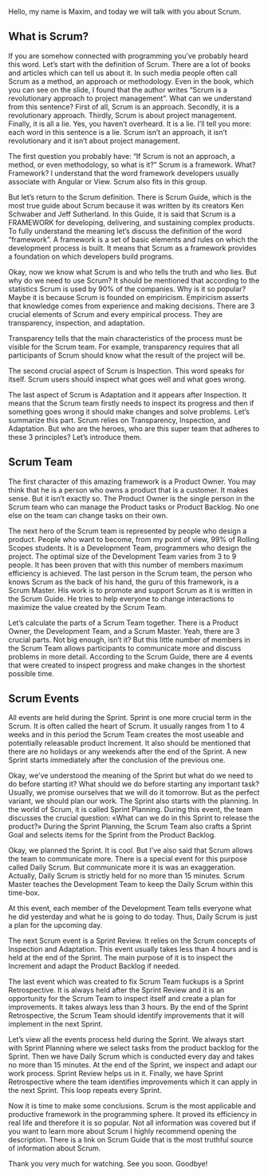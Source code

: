 Hello, my name is Maxim, and today we will talk with you about Scrum. 
## What is Scrum?
If you are somehow connected with programming you’ve probably heard this word. 
Let’s start with the definition of Scrum. There are a lot of books and articles which can tell us about it. In such media people often call Scrum as a method, an approach or methodology. Even in the book, which you can see on the slide, I found that the author writes “Scrum is a revolutionary approach to project management”. What can we understand from this sentence? First of all, Scrum is an approach. Secondly, it is a revolutionary approach. Thirdly, Scrum is about project management. Finally, it is all a lie. Yes, you haven’t overheard. It is a lie. I’ll tell you more: each word in this sentence is a lie. Scrum isn’t an approach, it isn’t revolutionary and it isn’t about project management.

The first question you probably have: “If Scrum is not an approach, a method, or even methodology, so what is it?” Scrum is a framework. What? Framework? I understand that the word framework developers usually associate with Angular or View. Scrum also fits in this group. 

But let’s return to the Scrum definition. There is Scrum Guide, which is the most true guide about Scrum because it was written by its creators Ken Schwaber and Jeff Sutherland. In this Guide, it is said that Scrum is a FRAMEWORK for developing, delivering, and sustaining complex products. To fully understand the meaning let’s discuss the definition of the word “framework”. A framework is a set of basic elements and rules on which the development process is built. It means that Scrum as a framework provides a foundation on which developers build programs.

Okay, now we know what Scrum is and who tells the truth and who lies. But why do we need to use Scrum? It should be mentioned that according to the statistics Scrum is used by 90% of the companies. Why is it so popular? Maybe it is because Scrum is founded on empiricism. Empiricism asserts that knowledge comes from experience and making decisions. There are 3 crucial elements of Scrum and every empirical process. They are transparency, inspection, and adaptation. 

Transparency tells that the main characteristics of the process must be visible for the Scrum team. For example, transparency requires that all participants of Scrum should know what the result of the project will be.

The second crucial aspect of Scrum is Inspection. This word speaks for itself. Scrum users should inspect what goes well and what goes wrong.

The last aspect of Scrum is Adaptation and it appears after Inspection. It means that the Scrum team firstly needs to inspect its progress and then if something goes wrong it should make changes and solve problems.
Let’s summarize this part. Scrum relies on Transparency, Inspection, and Adaptation. But who are the heroes, who are this super team that adheres to these 3 principles? Let’s introduce them.
## Scrum Team
The first character of this amazing framework is a Product Owner. You may think that he is a person who owns a product that is a customer. It makes sense. But it isn’t exactly so. The Product Owner is the single person in the Scrum team who can manage the Product tasks or Product Backlog. No one else on the team can change tasks on their own.

The next hero of the Scrum team is represented by people who design a product. People who want to become, from my point of view, 99% of Rolling Scopes students. It is a Development Team, programmers who design the project. The optimal size of the Development Team varies from 3 to 9 people. It has been proven that with this number of members maximum efficiency is achieved. 
The last person in the Scrum team, the person who knows Scrum as the back of his hand, the guru of this framework, is a Scrum Master. His work is to promote and support Scrum as it is written in the Scrum Guide. He tries to help everyone to change interactions to maximize the value created by the Scrum Team. 

Let’s calculate the parts of a Scrum Team together. There is a Product Owner, the Development Team, and a Scrum Master. Yeah, there are 3 crucial parts. Not big enough, isn’t it? But this little number of members in the Scrum Team allows participants to communicate more and discuss problems in more detail. According to the Scrum Guide, there are 4 events that were created to inspect progress and make changes in the shortest possible time.
## Scrum Events
All events are held during the Sprint. Sprint is one more crucial term in the Scrum. It is often called the heart of Scrum. It usually ranges from 1 to 4 weeks and in this period the Scrum Team creates the most useable and potentially releasable product Increment. It also should be mentioned that there are no holidays or any weekends after the end of the Sprint. A new Sprint starts immediately after the conclusion of the previous one.

Okay, we’ve understood the meaning of the Sprint but what do we need to do before starting it? What should we do before starting any important task? Usually, we promise ourselves that we will do it tomorrow. But as the perfect variant, we should plan our work. The Sprint also starts with the planning. In the world of Scrum, it is called Sprint Planning.
During this event, the team discusses the crucial question: «What can we do in this Sprint to release the product?» During the Sprint Planning, the Scrum Team also crafts a Sprint Goal and selects items for the Sprint from the Product Backlog.

Okay, we planned the Sprint. It is cool. But I’ve also said that Scrum allows the team to communicate more. There is a special event for this purpose called Daily Scrum. But communicate more it is was an exaggeration. Actually, Daily Scrum is strictly held for no more than 15 minutes. Scrum Master teaches the Development Team to keep the Daily Scrum within this time-box.

At this event, each member of the Development Team tells everyone what he did yesterday and what he is going to do today. Thus, Daily Scrum is just a plan for the upcoming day.

The next Scrum event is a Sprint Review. It relies on the Scrum concepts of Inspection and Adaptation. This event usually takes less than 4 hours and is held at the end of the Sprint. The main purpose of it is to inspect the Increment and adapt the Product Backlog if needed.

The last event which was created to fix Scrum Team fuckups is a Sprint Retrospective. It is always held after the Sprint Review and it is an opportunity for the Scrum Team to inspect itself and create a plan for improvements. It takes always less than 3 hours. By the end of the Sprint Retrospective, the Scrum Team should identify improvements that it will implement in the next Sprint.

Let’s view all the events process held during the Sprint. We always start with Sprint Planning where we select tasks from the product backlog for the Sprint. Then we have Daily Scrum which is conducted every day and takes no more than 15 minutes. At the end of the Sprint, we inspect and adapt our work process. Sprint Review helps us in it. Finally, we have  Sprint Retrospective where the team identifies improvements which it can apply in the next Sprint. This loop repeats every Sprint.

Now it is time to make some conclusions. Scrum is the most applicable and productive framework in the programming sphere. It proved its efficiency in real life and therefore it is so popular. Not all information was covered but if you want to learn more about Scrum I highly recommend opening the description. There is a link on Scrum Guide that is the most truthful source of information about Scrum.

Thank you very much for watching. See you soon. Goodbye!
